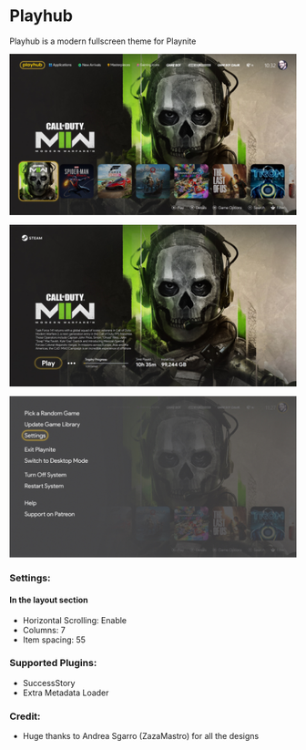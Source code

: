 # Playhub
Playhub is a modern fullscreen theme for Playnite

![Main](https://github.com/AnthelI/Playhub/raw/main/Media/1Main.jpg)

![GameDetails](https://github.com/AnthelI/Playhub/raw/main/Media/2Game%20Details.jpg)

![MainMenu](https://github.com/AnthelI/Playhub/raw/main/Media/MainMenu.jpg)

### Settings:
#### In the layout section
* Horizontal Scrolling: Enable
* Columns: 7
* Item spacing: 55

### Supported Plugins:
* SuccessStory
* Extra Metadata Loader

### Credit:
* Huge thanks to Andrea Sgarro (ZazaMastro) for all the designs
